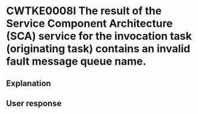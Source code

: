 # CWTKE0008I The result of the Service Component Architecture (SCA) service for the invocation task (originating task) contains an invalid fault message queue name.

## Explanation

## User response